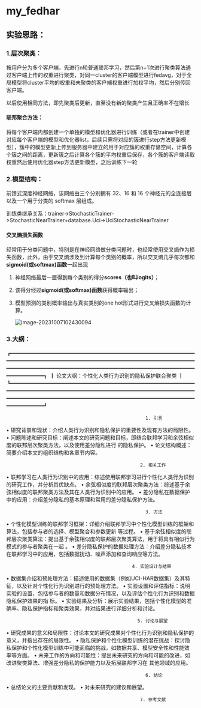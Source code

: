 # my_fedhar
## 实验思路：

### 1.层次聚类：

按用户分为多个客户端，先进行n轮普通联邦学习，然后第n+1次进行聚类算法通过客户端上传的权重进行聚类，对同一cluster的客户端模型进行fedavg，对于全局模型将cluster平均的权重和未聚类的客户端权重进行加权平均，然后分别传回客户端。

以后使用相同方法，即先聚类后更新，直至没有新的聚类产生且正确率不在增长

#### 联邦聚合方法：

将每个客户端内都创建一个单独的模型和优化器进行训练（或者在trainer中创建对应每个客户端的模型和优化器list，后续只需将对应的簇进行step方法更新模型），簇中的模型更新上传到服务器中建立的用于对应簇的权重存储空间，计算各个簇之间的距离，更新簇之后计算各个簇的平均权重后保存，各个簇的客户端读取权重然后使用优化器step方法更新模型，之后训练下一轮

### 2.模型结构：

前馈式深度神经网络，该网络由三个分别拥有 32、16 和 16 个神经元的全连接层以及一个用于分类的 softmax 层组成。

训练类继承关系：trainer->StochasticTrainer->StochasticNearTrainer+database.Uci->UciStochasticNearTrainer



#### 交叉熵损失函数

经常用于分类问题中，特别是在神经网络做分类问题时，也经常使用交叉熵作为损失函数，此外，由于交叉熵涉及到计算每个类别的概率，所以交叉熵几乎每次都和**sigmoid(或softmax)函数**一起出现

1. 神经网络最后一层得到每个类别的得分**scores（也叫logits）**；

2. 该得分经过**sigmoid(或softmax)函数**获得概率输出；

3. 模型预测的类别概率输出与真实类别的one hot形式进行交叉熵损失函数的计算。

   ![image-20231007102430094](C:\Users\kano\AppData\Roaming\Typora\typora-user-images\image-20231007102430094.png)

### 3.大纲：

 ┏━━━━━━━━━━━━━━━━━━━━━━━━━━━━━━━━━━━━━━━━━━━━━━━━━━━━━━━━━━━━━━━━━━━━━━━━━━━━━━━━━━━━━━━━━━━━━━━━━━━━━━━━━━━━━━━━━━┓
  ┃                                  论文大纲：个性化人类行为识别的隐私保护联合聚类                                  ┃
  ┗━━━━━━━━━━━━━━━━━━━━━━━━━━━━━━━━━━━━━━━━━━━━━━━━━━━━━━━━━━━━━━━━━━━━━━━━━━━━━━━━━━━━━━━━━━━━━━━━━━━━━━━━━━━━━━━━━━┛


                                                        1. 引言

   • 研究背景和现状：介绍人类行为识别和隐私保护的重要性及现有方法的局限性。
   • 问题陈述和研究目标：阐述本文的研究问题和目标，即结合联邦学习和余弦相似度的联邦层次聚类方法，以及使用差分隐私进行
     的隐私保护。
   • 论文结构概述：简要介绍本文的组织结构和各章节内容。


                                                      2. 相关工作

   • 联邦学习在人类行为识别中的应用：综述使用联邦学习进行个性化人类行为识别的研究工作，并分析其优缺点。
   • 余弦相似度的联邦层次聚类方法：综述基于余弦相似度的联邦聚类方法及其在人类行为识别中的应用。
   • 差分隐私在数据保护中的应用：介绍差分隐私的基本原理和常用的差分隐私保护方法。


                                                        3. 方法

   • 个性化模型训练的联邦学习框架：详细介绍联邦学习中个性化模型训练的框架和算法，包括参与者的选择、模型聚合和参数更新
     等过程。
   • 基于余弦相似度的联邦层次聚类算法：提出基于余弦相似度的联邦层次聚类算法，用于将具有相似行为模式的参与者聚类在一起
     。
   • 差分隐私保护的数据处理方法：介绍差分隐私技术在联邦学习中的应用，包括数据扰动、噪声添加和查询响应等方法。


                                                   4. 实验设计与结果

   • 数据集介绍和预处理方法：描述使用的数据集（例如UCI-HAR数据集）及其特征，以及针对个性化行为识别进行的预处理方法。
   • 实验设置和评估指标：说明实验的设置，包括参与者的数量和数据分布情况，以及评估个性化行为识别和数据隐私保护效果的指
     标。
   • 实验结果及分析：展示实验结果，包括个性化模型的准确率、隐私保护指标和聚类效果，并对结果进行详细分析和讨论。


                                                     5. 讨论与展望

   • 研究成果的意义和局限性：讨论本文的研究成果对个性化行为识别和隐私保护的意义，并指出存在的局限性。
   • 隐私保护和个性化模型训练的潜在挑战：探讨隐私保护和个性化模型训练中可能面临的挑战，如数据共享、模型安全性和性能效
     率等方面。
   • 未来工作的方向和可能性：提出未来研究的方向和可能的改进，如改进聚类算法、增强差分隐私的保护能力以及拓展联邦学习在
     其他领域的应用。


                                                        6. 结论

   • 总结论文的主要贡献和发现。
   • 对未来研究的建议和展望。


                                                      7. 参考文献

## 
